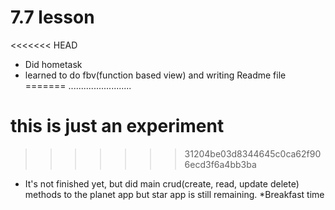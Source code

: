 # 7.7 lesson
<<<<<<< HEAD

* Did hometask
* learned to do fbv(function based view) and writing Readme file
=======
.........................
# this is just an experiment
>>>>>>> 31204be03d8344645c0ca62f906ecd3f6a4bb3ba

* It's not finished yet, but did main crud(create, read, update delete) methods to the planet app but star app is still remaining.
*Breakfast time
